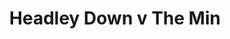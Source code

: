 ---
year: "2015"
serialNumber: "0465" 
game: "Headley Down"
title: "Headley Down v The Min"
gameLocation: ""
gameDate: ""
result: ""
resultType: ""
type: "game"
---